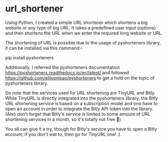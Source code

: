 # url_shortener

Using Python, I created a simple URL shortener which shortens a big website or any type of big URL. It takes a predefined user input (options) and then shortens the URL when we enter the required long website or URL.

The shortening of URL is possible due to the usage of pyshorteners library, it can be installed via this command:-

pip install pyshorteners

Additionally, I referred the pyshorteners documentation https://pyshorteners.readthedocs.io/en/latest/ and followed https://github.com/ellisonleao/pyshorteners to get a hold on the topic of pyshorteners library.

Do note that the services used for URL shortening are TinyURL and Bitly. While TinyURL is directly integrated into the pyshorteners library, the Bitly URL shortening service is based on a subscription model and one have to open an account in order to integrate the Bitly API token into the library. (Also don't forget that Bitly's service is limited to some amount of URL shortening services in a month, so it's totally not free 🫠) 

You all can give it a try, though for Bitly's service you have to open a Bitly account; if you don't wat to, then go for TinyURL one! :)
